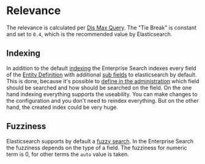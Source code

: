 # Relevance

The relevance is calculated per [Dis Max Query​](https://www.elastic.co/guide/en/elasticsearch/reference/6.8/query-dsl-dis-max-query.html). The "Tie Break" is constant and set to `0.4`, which is the recommended value by Elasticsearch.

## Indexing

In addition to the default [indexing](../../../../concpets/../concepts/framework/data-abstraction-layer/indexing.md) the Enterprise Search indexes every field of the [Entity Definition](../../../../concepts/framework/data-abstraction-layer/entities.md) with additional [sub fields](field-config.md) to elasticsearch by default.
This is done, because it's possible to [define in the administration](https://docs.shopware.com/en/shopware-6-en/enterprise-extensions/enterprise-search) which field should be searched and how should be searched on the field.
On the one hand indexing everything supports the useability. You can make changes to the configuration and you don't need to reindex everything.
But on the other hand, the created index could be very huge.

## Fuzziness

Elasticsearch supports by default a [fuzzy search](https://www.elastic.co/guide/en/elasticsearch/reference/current/query-dsl-fuzzy-query.html).
In the Enterprise Search the fuzziness depends on the type of a field. The fuzziness for numeric term is 0, for other terms the `auto` value is taken.
